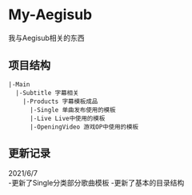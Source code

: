 # My-Aegisub
我与Aegisub相关的东西

## 项目结构
```
|-Main
  |-Subtitle 字幕相关
    |-Products 字幕模板成品
      |-Single 单曲发布使用的模板
      |-Live Live中使用的模板
      |-OpeningVideo 游戏OP中使用的模板
```

## 更新记录
2021/6/7  
-更新了Single分类部分歌曲模板
-更新了基本的目录结构

